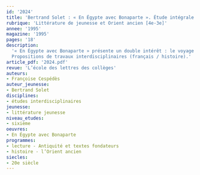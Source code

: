 ```yaml
---
id: '2024'
title: 'Bertrand Solet : « En Égypte avec Bonaparte ». Étude intégrale '
rubrique: 'Littérature de jeunesse et Orient ancien [4e-3e]'
annee: '1995'
magazine: '1995'
pages: '18'
description: 
  '« En Égypte avec Bonaparte » présente un double intérêt : le voyage scientifique de l’archéologue Henri-Séraphin Dutilleul et de son secrétaire François Laplume entraîne le lecteur sur les traces de l’Égypte ancienne, mais il lui permet également de faire connaissance avec une période historique dominée par la personnalité du général en chef Bonaparte, période qui est au programme d’histoire de quatrième.
  Propositions de travaux interdisciplinaires (français / histoire).'
article_pdf: '2024.pdf'
revue: 'L’école des lettres des collèges'
auteurs:
- Françoise Cespédès
auteur_jeunesse:
- Bertrand Solet
disciplines:
- études interdisciplinaires
jeunesse:
- littérature jeunesse
niveau_etudes:
- sixième
oeuvres:
- En Égypte avec Bonaparte
programmes:
- lecture - Antiquité et textes fondateurs
- histoire - l’Orient ancien
siecles:
- 20e siècle
---
```

